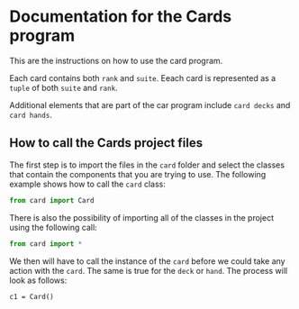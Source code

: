 # Documentation for the Cards program

This are the instructions on how to use the card program.

Each card contains both `rank` and `suite`.
Eeach card is represented as a `tuple` of both `suite` and `rank`.

Additional elements that are part of the car program include `card decks` and `card hands`.

## How to call the Cards project files

The first step is to import the files in the `card` folder and select the classes that contain the components that you are trying to use. The following example shows how to call the `card` class:

```python
from card import Card
```

There is also the possibility of importing all of the classes in the project using the following call:

```python
from card import *
```

We then will have to call the instance of the `card` before we could take any action with the `card`. The same is true for the `deck` or `hand`. The process will look as follows:

```
c1 = Card()
```